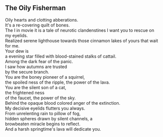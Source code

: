 The Oily Fisherman
------------------
Oily hearts and clotting abberations.  
It's a re-covering quilt of bones.  
The I in movie it is a tale of neurotic clandenstines I want you to rescue on my eyelids.  
Realized serene lighthouse towards those cinnamon lakes of yours that wait for me.  
Your dew is  
a evening star filled with blood-stained stalks of cattail.  
Among the dark fear of the panic.  
I saw how autumns are trusted  
by the secure branch.  
You are the boney pioneer of a squirrel,  
the spoiled ness of the ripple, the power of the lava.  
You are the silent son of a cat,  
the frightened ness  
of the faucet, the power of the sky.  
Behind the opaque blood colored anger of the extinction.  
My decisive eyelids flutters you always.  
From unrelenting rain to pillow of fog,  
hidden spheres drawn by silent channels, a  
browbeaten miracle begins to reflect.  
And a harsh springtime's lava will dedicate you.  
